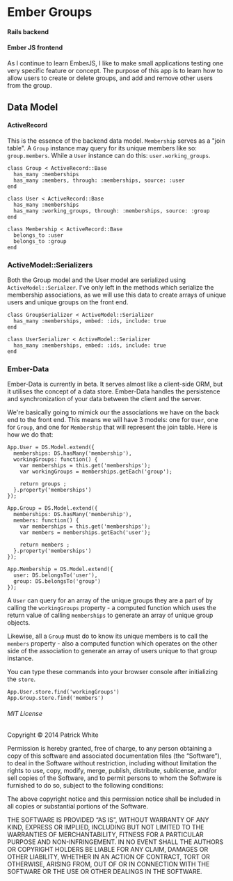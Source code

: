 Ember Groups
============

#### Rails backend
#### Ember JS frontend

As I continue to learn EmberJS, I like to make small applications testing one
very specific feature or concept. The purpose of this app is to learn how to
allow users to create or delete groups, and add and remove other users from
the group.  

## Data Model

#### ActiveRecord
This is the essence of the backend data model. `Membership` serves as a "join table".
A `Group` instance may query for its unique members like so: `group.members`. While
a `User` instance can do this: `user.working_groups`.

    class Group < ActiveRecord::Base
      has_many :memberships
      has_many :members, through: :memberships, source: :user
    end

    class User < ActiveRecord::Base
      has_many :memberships
      has_many :working_groups, through: :memberships, source: :group
    end

    class Membership < ActiveRecord::Base
      belongs_to :user
      belongs_to :group
    end

### ActiveModel::Serializers
Both the Group model and the User model are serialized using `ActiveModel::Serialzer`.
I've only left in the methods which serialize the membership associations, as we
will use this data to create arrays of unique users and unique groups on the
front end.

    class GroupSerializer < ActiveModel::Serializer
      has_many :memberships, embed: :ids, include: true
    end

    class UserSerializer < ActiveModel::Serializer
      has_many :memberships, embed: :ids, include: true
    end

### Ember-Data
Ember-Data is currently in beta. It serves almost like a client-side ORM, but it
utilises the concept of a data store. Ember-Data handles the persistence and
synchronization of your data between the client and the server.

We're basically going to mimick our the associations we have on the back end to
the front end. This means we will have 3 models: one for `User`, one for `Group`,
and one for `Membership` that will represent the join table. Here is how we do that:

    App.User = DS.Model.extend({
      memberships: DS.hasMany('membership'),
      workingGroups: function() {
        var memberships = this.get('memberships');
        var workingGroups = memberships.getEach('group');

        return groups ;
      }.property('memberships')
    });

    App.Group = DS.Model.extend({
      memberships: DS.hasMany('membership'),
      members: function() {
        var memberships = this.get('memberships');
        var members = memberships.getEach('user');

        return members ;
      }.property('memberships')
    });

    App.Membership = DS.Model.extend({
      user: DS.belongsTo('user'),
      group: DS.belongsTo('group')
    });

A `User` can query for an array of the unique groups they are a part of by
calling the `workingGroups` property - a computed function which uses the return
value of calling `memberships` to generate an array of unique group objects.

Likewise, all a `Group` must do to know its unique members is to call the
`members` property - also a computed function which operates on the other side
of the association to generate an array of users unique to that group instance.

You can type these commands into your browser console after initializing the `store`.

    App.User.store.find('workingGroups')
    App.Group.store.find('members')

###### MIT License

Copyright © 2014 Patrick White

Permission is hereby granted, free of charge, to any person obtaining a copy of
this software and associated documentation files (the “Software”), to deal in
the Software without restriction, including without limitation the rights to
use, copy, modify, merge, publish, distribute, sublicense, and/or sell copies
of the Software, and to permit persons to whom the Software is furnished to do
so, subject to the following conditions:

The above copyright notice and this permission notice shall be included in all
copies or substantial portions of the Software.

THE SOFTWARE IS PROVIDED “AS IS”, WITHOUT WARRANTY OF ANY KIND, EXPRESS OR
IMPLIED, INCLUDING BUT NOT LIMITED TO THE WARRANTIES OF MERCHANTABILITY,
FITNESS FOR A PARTICULAR PURPOSE AND NON-INFRINGEMENT. IN NO EVENT SHALL THE
AUTHORS OR COPYRIGHT HOLDERS BE LIABLE FOR ANY CLAIM, DAMAGES OR OTHER
LIABILITY, WHETHER IN AN ACTION OF CONTRACT, TORT OR OTHERWISE, ARISING FROM,
OUT OF OR IN CONNECTION WITH THE SOFTWARE OR THE USE OR OTHER DEALINGS IN THE
SOFTWARE.
